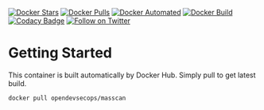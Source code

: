 [![Docker Stars](https://img.shields.io/docker/stars/opendevsecops/masscan.svg)](https://hub.docker.com/r/opendevsecops/masscan/)
[![Docker Pulls](https://img.shields.io/docker/pulls/opendevsecops/masscan.svg)](https://hub.docker.com/r/opendevsecops/masscan/)
[![Docker Automated](https://img.shields.io/docker/automated/opendevsecops/masscan.svg)](https://hub.docker.com/r/opendevsecops/masscan/)
[![Docker Build](https://img.shields.io/docker/build/opendevsecops/masscan.svg)](https://hub.docker.com/r/opendevsecops/masscan/)
[![Codacy Badge](https://api.codacy.com/project/badge/Grade/d43d3875ca03437bbaa666bc65cf51c6)](https://www.codacy.com/app/OpenDevSecOps/docker-masscan?utm_source=github.com&amp;utm_medium=referral&amp;utm_content=opendevsecops/docker-masscan&amp;utm_campaign=Badge_Grade)
[![Follow on Twitter](https://img.shields.io/twitter/follow/opendevsecops.svg?logo=twitter)](https://twitter.com/opendevsecops)

# Getting Started

This container is built automatically by Docker Hub. Simply pull to get latest build.

```sh
docker pull opendevsecops/masscan
```
